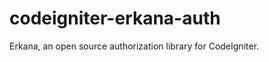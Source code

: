 codeigniter-erkana-auth
=======================

Erkana, an open source authorization library for CodeIgniter.